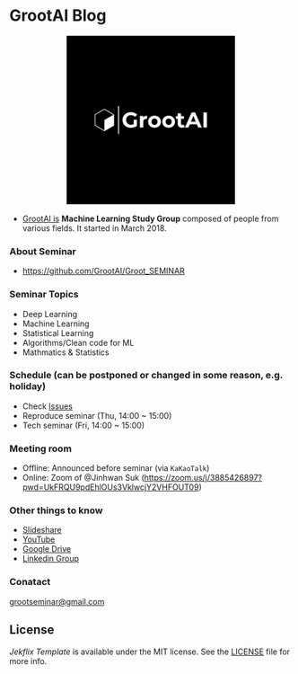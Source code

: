 
# GrootAI Blog
<p align="center">
<img class="img-rounded" src="/assets/img/blog-image.png" alt="GrootAI" width="300">
</p>

- [GrootAI is](https://grootai.github.io/) **Machine Learning Study Group** composed of people from various fields. It started in March 2018. 


### About Seminar
- https://github.com/GrootAI/Groot_SEMINAR


### Seminar Topics 
- Deep Learning
- Machine Learning 
- Statistical Learning
- Algorithms/Clean code for ML
- Mathmatics & Statistics


### Schedule (can be postponed or changed in some reason, e.g. holiday)
- Check [Issues](https://github.com/GrootAI/Groot_SEMINAR/issues)
- Reproduce seminar (Thu, 14:00 ~ 15:00)
- Tech seminar (Fri, 14:00 ~ 15:00)


### Meeting room
- Offline: Announced before seminar (via `KaKaoTalk`)
- Online: Zoom of @Jinhwan Suk (https://zoom.us/j/3885426897?pwd=UkFRQU9pdEhlOUs3VklwcjY2VHFOUT09)

### Other things to know
- [Slideshare](https://www.slideshare.net/SEMINARGROOT)
- [YouTube](https://www.youtube.com/channel/UC257FbjhRGK9MMHyXXAyrTg)
- [Google Drive](https://bit.ly/3c40fEi)
- [Linkedin Group](https://www.linkedin.com/groups/10542314/)
  
### Conatact
grootseminar@gmail.com


## License

*Jekflix Template* is available under the MIT license. See the [LICENSE](https://github.com/thiagorossener/jekflix-template/blob/master/LICENSE) file for more info.
